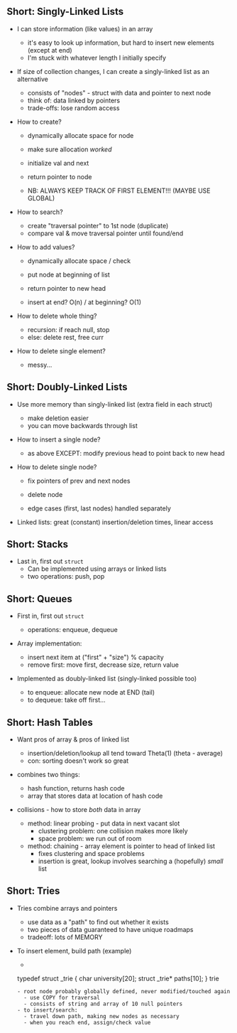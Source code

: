 ## Short: Singly-Linked Lists

* I can store information (like values) in an array
  - it's easy to look up information, but hard to insert new elements (except at end)
  - I'm stuck with whatever length I initially specify

* If size of collection changes, I can create a singly-linked list as an alternative
  - consists of "nodes" - struct with data and pointer to next node
  - think of: data linked by pointers
  - trade-offs: lose random access

* How to create?
  - dynamically allocate space for node
  - make sure allocation *worked*
  - initialize val and next
  - return pointer to node

  - NB: ALWAYS KEEP TRACK OF FIRST ELEMENT!!! (MAYBE USE GLOBAL)

* How to search?
  - create "traversal pointer" to 1st node (duplicate)
  - compare val & move traversal pointer until found/end

* How to add values?
  - dynamically allocate space / check
  - put node at beginning of list
  - return pointer to new head

  - insert at end? O(n) / at beginning? O(1)

* How to delete whole thing?
  - recursion: if reach null, stop
  - else: delete rest, free curr

* How to delete single element?
  - messy...

## Short: Doubly-Linked Lists

* Use more memory than singly-linked list (extra field in each struct)
  - make deletion easier
  - you can move backwards through list

* How to insert a single node?
  - as above EXCEPT: modify previous head to point back to new head

* How to delete single node?
  - fix pointers of prev and next nodes
  - delete node

  - edge cases (first, last nodes) handled separately

* Linked lists: great (constant) insertion/deletion times, linear access


## Short: Stacks

* Last in, first out `struct`
  - Can be implemented using arrays or linked lists
  - two operations: push, pop

## Short: Queues

* First in, first out `struct`
  - operations: enqueue, dequeue

* Array implementation:
  - insert next item at ("first" + "size") % capacity
  - remove first: move first, decrease size, return value

* Implemented as doubly-linked list (singly-linked possible too)
  - to enqueue: allocate new node at END (tail)
  - to dequeue: take off first...

## Short: Hash Tables

  * Want pros of array & pros of linked list
    - insertion/deletion/lookup all tend toward Theta(1) (theta - average)
    - con: sorting doesn't work so great

  * combines two things:
    - hash function, returns hash code
    - array that stores data at location of hash code

  * collisions - how to store *both* data in array
    - method: linear probing - put data in next vacant slot
      - clustering problem: one collision makes more likely
      - space problem: we run out of room
    - method: chaining - array element is pointer to head of linked list
      - fixes clustering and space problems
      - insertion is great, lookup involves searching a (hopefully) *small* list

## Short: Tries

  * Tries combine arrays and pointers
    - use data as a "path" to find out whether it exists
    - two pieces of data guaranteed to have unique roadmaps
    - tradeoff: lots of MEMORY

  * To insert element, build path (example)
    - ```
    typedef struct _trie
    {
      char university[20];
      struct _trie* paths[10];
    }
    trie
    ```
    - root node probably globally defined, never modified/touched again
      - use COPY for traversal
      - consists of string and array of 10 null pointers
    - to insert/search:
      - travel down path, making new nodes as necessary
      - when you reach end, assign/check value
